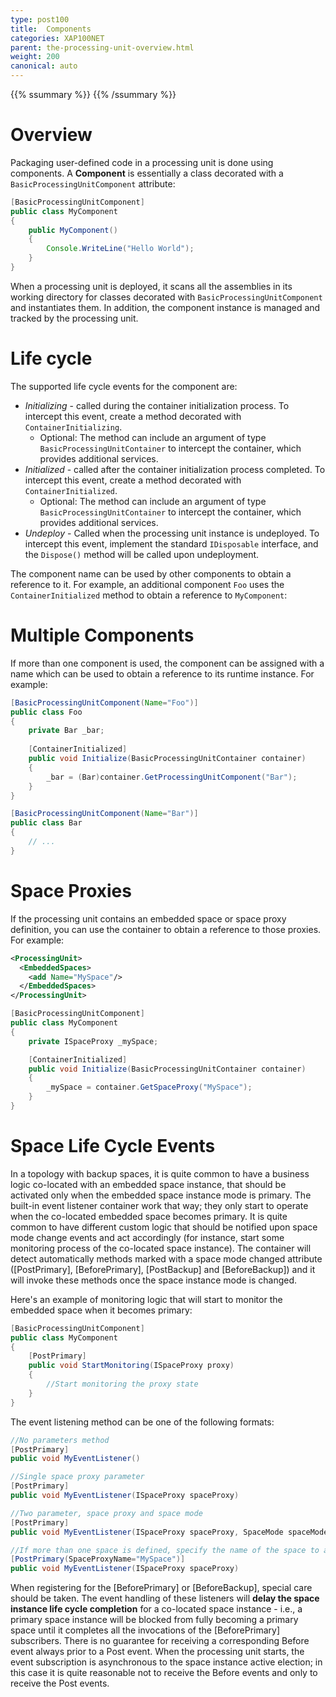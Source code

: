 ```yaml
---
type: post100
title:  Components
categories: XAP100NET
parent: the-processing-unit-overview.html
weight: 200
canonical: auto
---
```


{{% ssummary %}}  {{% /ssummary %}}

# Overview

Packaging user-defined code in a processing unit is done using components. A **Component** is essentially a class decorated with a `BasicProcessingUnitComponent` attribute:


```java
[BasicProcessingUnitComponent]
public class MyComponent
{
    public MyComponent()
    {
        Console.WriteLine("Hello World");
    }
}
```

When a processing unit is deployed, it scans all the assemblies in its working directory for classes decorated with `BasicProcessingUnitComponent` and instantiates them. In addition, the component instance is managed and tracked by the processing unit. 

# Life cycle

The supported life cycle events for the component are:

* *Initializing* - called during the container initialization process. To intercept this event, create a method decorated with `ContainerInitializing`. 
  * Optional: The method can include an argument of type `BasicProcessingUnitContainer` to intercept the container, which provides additional services.
* *Initialized* - called after the container initialization process completed. To intercept this event, create a method decorated with `ContainerInitialized`.
  * Optional: The method can include an argument of type `BasicProcessingUnitContainer` to intercept the container, which provides additional services.
* *Undeploy* - Called when the processing unit instance is undeployed. To intercept this event, implement the standard `IDisposable` interface, and the `Dispose()` method will be called upon undeployment.

The component name can be used by other components to obtain a reference to it. For example, an additional component `Foo` uses the `ContainerInitialized` method to obtain a reference to `MyComponent`:

# Multiple Components

If more than one component is used, the component can be assigned with a name which can be used to obtain a reference to its runtime instance. For example:


```java
[BasicProcessingUnitComponent(Name="Foo")]
public class Foo
{
    private Bar _bar;
	
    [ContainerInitialized]
    public void Initialize(BasicProcessingUnitContainer container)
    {
        _bar = (Bar)container.GetProcessingUnitComponent("Bar");
    }
}

[BasicProcessingUnitComponent(Name="Bar")]
public class Bar
{
	// ...
}

```

# Space Proxies

If the processing unit contains an embedded space or space proxy definition, you can use the container to obtain a reference to those proxies. For example:


```xml
<ProcessingUnit>
  <EmbeddedSpaces>
    <add Name="MySpace"/>
  </EmbeddedSpaces>
</ProcessingUnit>
```


```java
[BasicProcessingUnitComponent]
public class MyComponent
{
    private ISpaceProxy _mySpace;

    [ContainerInitialized]
    public void Initialize(BasicProcessingUnitContainer container)
    {
        _mySpace = container.GetSpaceProxy("MySpace");
    }
}
```

# Space Life Cycle Events

In a topology with backup spaces, it is quite common to have a business logic co-located with an embedded space instance, that should be activated only when the embedded space instance mode is primary. The built-in event listener container work that way; they only start to operate when the co-located embedded space becomes primary. It is quite common to have different custom logic that should be notified upon space mode change events and act accordingly (for instance, start some monitoring process of the co-located space instance). The container will detect automatically methods marked with a space mode changed attribute (\[PostPrimary\], \[BeforePrimary\], \[PostBackup\] and \[BeforeBackup\]) and it will invoke these methods once the space instance mode is changed.

Here's an example of monitoring logic that will start to monitor the embedded space when it becomes primary:


```java
[BasicProcessingUnitComponent]
public class MyComponent
{
    [PostPrimary]
    public void StartMonitoring(ISpaceProxy proxy)
    {
        //Start monitoring the proxy state
    }
}
```

The event listening method can be one of the following formats:


```java
//No parameters method
[PostPrimary]
public void MyEventListener()

//Single space proxy parameter
[PostPrimary]
public void MyEventListener(ISpaceProxy spaceProxy)

//Two parameter, space proxy and space mode
[PostPrimary]
public void MyEventListener(ISpaceProxy spaceProxy, SpaceMode spaceMode)

//If more than one space is defined, specify the name of the space to avoid ambiguity
[PostPrimary(SpaceProxyName="MySpace")]
public void MyEventListener(ISpaceProxy spaceProxy)
```

When registering for the \[BeforePrimary\] or \[BeforeBackup\], special care should be taken. The event handling of these listeners will **delay the space instance life cycle completion** for a co-located space instance - i.e., a primary space instance will be blocked from fully becoming a primary space until it completes all the invocations of the \[BeforePrimary\] subscribers. There is no guarantee for receiving a corresponding Before event always prior to a Post event. When the processing unit starts, the event subscription is asynchronous to the space instance active election; in this case it is quite reasonable not to receive the Before events and only to receive the Post events.
